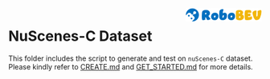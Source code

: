 <img src="../docs/figs/logo2.png" align="right" width="30%">

# NuScenes-C Dataset

This folder includes the script to generate and test on `nuScenes-C` dataset. Please kindly refer to [CREATE.md](../docs/CREATE.md) and [GET_STARTED.md](../docs/GET_STARTED.md) for more details.

